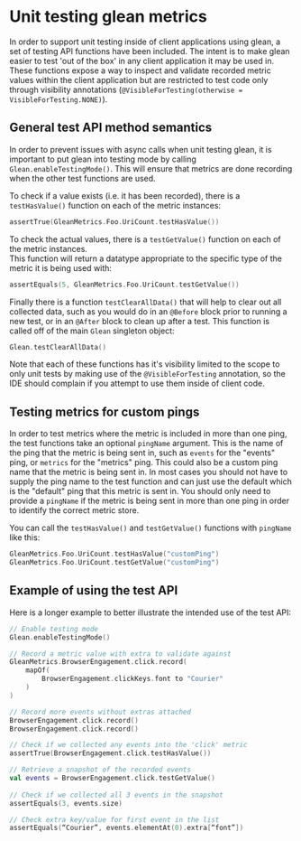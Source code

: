 # Unit testing glean metrics

In order to support unit testing inside of client applications using glean, a set of testing API 
functions have been included.  The intent is to make glean easier to test 'out of the box' in any
client application it may be used in.  These functions expose a way to inspect and validate recorded
metric values within the client application but are restricted to test code only through visibility
annotations (`@VisibleForTesting(otherwise = VisibleForTesting.NONE)`).

## General test API method semantics

In order to prevent issues with async calls when unit testing glean, it is important to put glean
into testing mode by calling `Glean.enableTestingMode()`.  This will ensure that metrics are done
recording when the other test functions are used.

To check if a value exists (i.e. it has been recorded), there is a `testHasValue()` function on each 
of the metric instances:

```kotlin
assertTrue(GleanMetrics.Foo.UriCount.testHasValue())
```

To check the actual values, there is a `testGetValue()` function on each of the metric instances.  
This function will return a datatype appropriate to the specific type of the metric it is being used 
with:

```kotlin
assertEquals(5, GleanMetrics.Foo.UriCount.testGetValue())
```

Finally there is a function `testClearAllData()` that will help to clear out all collected data, 
such as you would do in an `@Before` block prior to running a new test, or in an `@After` block to 
clean up after a test.  This function is called off of the main `Glean` singleton object:

```kotlin
Glean.testClearAllData()
```

Note that each of these functions has it's visibility limited to the scope to only unit tests by
making use of the `@VisibleForTesting` annotation, so the IDE should complain if you attempt to use
them inside of client code.

## Testing metrics for custom pings

In order to test metrics where the metric is included in more than one ping, the test functions take 
an optional `pingName` argument.  This is the name of the ping that the metric is being sent in, 
such as `events` for the "events" ping, or `metrics` for the "metrics" ping.  This could also be a 
custom ping name that the metric is being sent in.  In most cases you should not have to supply the 
ping name to the test function and can just use the default which is the "default" ping that this 
metric is sent in.  You should only need to provide a `pingName` if the metric is being sent in more
than one ping in order to identify the correct metric store.
 
You can call the `testHasValue()` and `testGetValue()` functions with `pingName` like this:

```kotlin
GleanMetrics.Foo.UriCount.testHasValue("customPing")
GleanMetrics.Foo.UriCount.testGetValue("customPing")
``` 

## Example of using the test API

Here is a longer example to better illustrate the intended use of the test API:
```kotlin
// Enable testing mode
Glean.enableTestingMode()

// Record a metric value with extra to validate against
GleanMetrics.BrowserEngagement.click.record(
    mapOf(
        BrowserEngagement.clickKeys.font to "Courier"
    )   
)

// Record more events without extras attached
BrowserEngagement.click.record()
BrowserEngagement.click.record()

// Check if we collected any events into the 'click' metric
assertTrue(BrowserEngagement.click.testHasValue())

// Retrieve a snapshot of the recorded events
val events = BrowserEngagement.click.testGetValue()
      
// Check if we collected all 3 events in the snapshot
assertEquals(3, events.size)

// Check extra key/value for first event in the list
assertEquals(“Courier”, events.elementAt(0).extra[“font”])

```